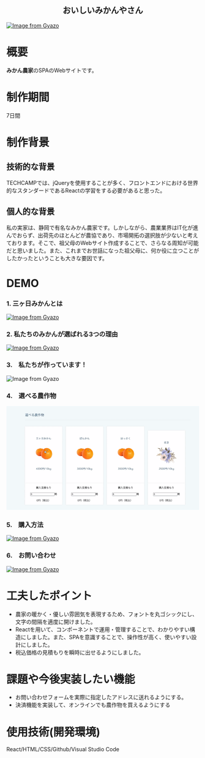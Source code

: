 <h2 align="center">おいしいみかんやさん</h2>

[![Image from Gyazo](https://i.gyazo.com/b92baf8ccd183963de24e438338f3fc4.jpg)](https://gyazo.com/b92baf8ccd183963de24e438338f3fc4)

# 概要
**みかん農家**のSPAのWebサイトです。

# 制作期間
7日間

# 制作背景
## 技術的な背景
TECHCAMPでは、jQueryを使用することが多く、フロントエンドにおける世界的なスタンダードであるReactの学習をする必要があると思った。

## 個人的な背景
私の実家は、静岡で有名なみかん農家です。しかしながら、農業業界はIT化が進んでおらず、出荷先のほとんどが農協であり、市場開拓の選択肢が少ないと考えております。そこで、祖父母のWebサイト作成することで、さらなる周知が可能だと思いました。また、これまでお世話になった祖父母に、何か役に立つことがしたかったということも大きな要因です。

# DEMO

### 1. 三ヶ日みかんとは

[![Image from Gyazo](https://i.gyazo.com/49d681f79d7cfe5571f929bd2ef2edf5.png)](https://gyazo.com/49d681f79d7cfe5571f929bd2ef2edf5)

### 2. 私たちのみかんが選ばれる3つの理由

[![Image from Gyazo](https://i.gyazo.com/469899fd57eb7df1452d4406de787b16.png)](https://gyazo.com/469899fd57eb7df1452d4406de787b16)

### 3.　私たちが作っています！

![Image from Gyazo](a58669b3a23ccf3efc55b919eca9bc0e.gif)

### 4.　選べる農作物

![Image from Gyazo](978046c59f1196bec81f2748a704a4bc.gif)

### 5.　購入方法

[![Image from Gyazo](https://i.gyazo.com/e4d7d97c47f3ded1156aecb90b15038d.png)](https://gyazo.com/e4d7d97c47f3ded1156aecb90b15038d)

### 6.　お問い合わせ

[![Image from Gyazo](https://i.gyazo.com/3415feb8ca7661cff1fccac0070c2458.png)](https://gyazo.com/3415feb8ca7661cff1fccac0070c2458)

# 工夫したポイント
- 農家の暖かく・優しい雰囲気を表現するため、フォントを丸ゴシックにし、文字の間隔を適度に開けました。
- Reactを用いて、コンポーネントで運用・管理することで、わかりやすい構造にしました。また、SPAを意識することで、操作性が高く、使いやすい設計にしました。
- 税込価格の見積もりを瞬時に出せるようにしました。

# 課題や今後実装したい機能
- お問い合わせフォームを実際に指定したアドレスに送れるようにする。
- 決済機能を実装して、オンラインでも農作物を買えるようにする

# 使用技術(開発環境)
React/HTML/CSS/Github/Visual Studio Code
